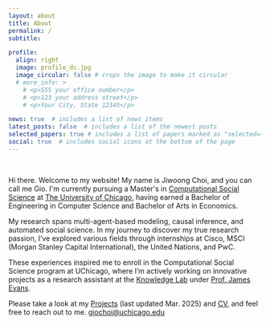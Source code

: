 ```yaml
---
layout: about
title: About
permalink: /
subtitle: 

profile:
  align: right
  image: profile_dc.jpg
  image_circular: false # crops the image to make it circular
  # more_info: >
    # <p>555 your office number</p>
    # <p>123 your address street</p>
    # <p>Your City, State 12345</p>

news: true  # includes a list of news items
latest_posts: false  # includes a list of the newest posts
selected_papers: true # includes a list of papers marked as "selected={true}"
social: true  # includes social icons at the bottom of the page
---
```

<br>

Hi there. Welcome to my website! My name is Jiwoong Choi, and you can call me Gio. I'm currently pursuing a Master's in [Computational Social Science](https://macss.uchicago.edu) at [The University of Chicago](https://www.uchicago.edu), having earned a Bachelor of Engineering in Computer Science and Bachelor of Arts in Economics. 

My research spans multi-agent-based modeling, causal inference, and automated social science. In my journey to discover my true research passion, I’ve explored various fields through internships at Cisco, MSCI (Morgan Stanley Capital International), the United Nations, and PwC.

These experiences inspired me to enroll in the Computational Social Science program at UChicago, where I’m actively working on innovative projects as a research assistant at the [Knowledge Lab](https://knowledgelab.org) under [Prof. James Evans](https://news.uchicago.edu/profile/james-evans).

Please take a look at my [Projects](/publications/) (last updated Mar. 2025)  and [CV](https://drive.google.com/file/d/1Mp2MwBcUM1c7_ax3UXmv0DhfPiVn-gX0/view?usp=sharing), and feel free to reach out to me. [giochoi@uchicago.edu](mailto:giochoi@uchicago.edu) 


